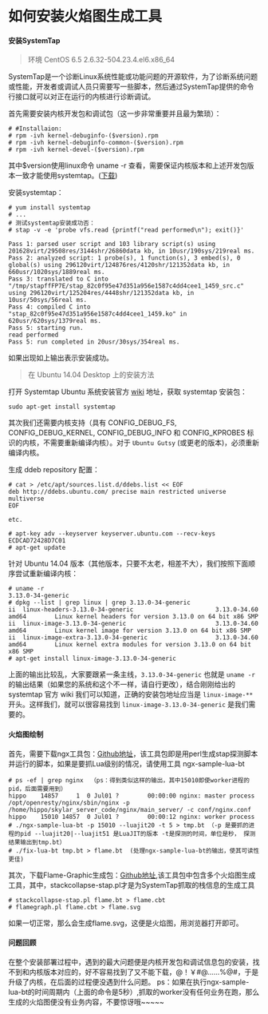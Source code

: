 # 如何安装火焰图生成工具

#### 安装SystemTap

> 环境 CentOS 6.5 2.6.32-504.23.4.el6.x86_64 

SystemTap是一个诊断Linux系统性能或功能问题的开源软件，为了诊断系统问题或性能，开发者或调试人员只需要写一些脚本，然后通过SystemTap提供的命令行接口就可以对正在运行的内核进行诊断调试。

首先需要安装内核开发包和调试包（这一步非常重要并且最为繁琐）：

```
# #Installaion:
# rpm -ivh kernel-debuginfo-($version).rpm
# rpm -ivh kernel-debuginfo-common-($version).rpm
# rpm -ivh kernel-devel-($version).rpm    
```

其中$version使用linux命令 uname -r 查看，需要保证内核版本和上述开发包版本一致才能使用systemtap。([下载](http://debuginfo.centos.org))

安装systemtap：

```
# yum install systemtap
# ...
# 测试systemtap安装成功否：
# stap -v -e 'probe vfs.read {printf("read performed\n"); exit()}'

Pass 1: parsed user script and 103 library script(s) using 201628virt/29508res/3144shr/26860data kb, in 10usr/190sys/219real ms.
Pass 2: analyzed script: 1 probe(s), 1 function(s), 3 embed(s), 0 global(s) using 296120virt/124876res/4120shr/121352data kb, in 660usr/1020sys/1889real ms.
Pass 3: translated to C into "/tmp/stapffFP7E/stap_82c0f95e47d351a956e1587c4dd4cee1_1459_src.c" using 296120virt/125204res/4448shr/121352data kb, in 10usr/50sys/56real ms.
Pass 4: compiled C into "stap_82c0f95e47d351a956e1587c4dd4cee1_1459.ko" in 620usr/620sys/1379real ms.
Pass 5: starting run.
read performed
Pass 5: run completed in 20usr/30sys/354real ms.
```
如果出现如上输出表示安装成功。

> 在 Ubuntu 14.04 Desktop 上的安装方法

打开 Systemtap Ubuntu 系统安装官方 [wiki](https://sourceware.org/systemtap/wiki/SystemtapOnUbuntu) 地址，获取 systemtap 安装包：

```shell
sudo apt-get install systemtap
```

其次我们还需要内核支持（具有 CONFIG_DEBUG_FS, CONFIG_DEBUG_KERNEL, CONFIG_DEBUG_INFO 和 CONFIG_KPROBES 标识的内核，不需要重新编译内核）。对于 `Ubuntu Gutsy` (或更老的版本)，必须重新编译内核。

生成 ddeb repository 配置：

```
# cat > /etc/apt/sources.list.d/ddebs.list << EOF
deb http://ddebs.ubuntu.com/ precise main restricted universe multiverse
EOF

etc.

# apt-key adv --keyserver keyserver.ubuntu.com --recv-keys ECDCAD72428D7C01
# apt-get update
```

针对 Ubuntu 14.04 版本（其他版本，只要不太老，相差不大），我们按照下面顺序尝试重新编译内核：

```
# uname -r
3.13.0-34-generic
# dpkg --list | grep linux | grep 3.13.0-34-generic
ii  linux-headers-3.13.0-34-generic                       3.13.0-34.60
amd64        Linux kernel headers for version 3.13.0 on 64 bit x86 SMP
ii  linux-image-3.13.0-34-generic                         3.13.0-34.60
amd64        Linux kernel image for version 3.13.0 on 64 bit x86 SMP
ii  linux-image-extra-3.13.0-34-generic                   3.13.0-34.60
amd64        Linux kernel extra modules for version 3.13.0 on 64 bit x86 SMP
# apt-get install linux-image-3.13.0-34-generic
```

上面的输出比较乱，大家要跟紧一条主线，`3.13.0-34-generic` 也就是 `uname -r` 的输出结果（如果您的系统和这个不一样，请自行更改），结合刚刚给出的 systemtap 官方 wiki 我们可以知道，正确的安装包地址应当是 `linux-image-**` 开头。这样我们，就可以很容易找到 `linux-image-3.13.0-34-generic` 是我们需要的。

#### 火焰图绘制

首先，需要下载ngx工具包：[Github地址](https://github.com/openresty/nginx-systemtap-toolkit)，该工具包即是用perl生成stap探测脚本并运行的脚本，如果是要抓Lua级别的情况，请使用工具 ngx-sample-lua-bt

```
# ps -ef | grep nginx  （ps：得到类似这样的输出，其中15010即使worker进程的pid，后面需要用到）
hippo    14857     1  0 Jul01 ?        00:00:00 nginx: master process /opt/openresty/nginx/sbin/nginx -p /home/hippo/skylar_server_code/nginx/main_server/ -c conf/nginx.conf
hippo    15010 14857  0 Jul01 ?        00:00:12 nginx: worker process
# ./ngx-sample-lua-bt -p 15010 --luajit20 -t 5 > tmp.bt （-p 是要抓的进程的pid --luajit20|--luajit51 是LuaJIT的版本 -t是探测的时间，单位是秒， 探测结果输出到tmp.bt）
# ./fix-lua-bt tmp.bt > flame.bt  (处理ngx-sample-lua-bt的输出，使其可读性更佳)
```

其次，下载Flame-Graphic生成包：[Github地址](https://github.com/brendangregg/FlameGraph),该工具包中包含多个火焰图生成工具，其中，stackcollapse-stap.pl才是为SystemTap抓取的栈信息的生成工具

```
# stackcollapse-stap.pl flame.bt > flame.cbt
# flamegraph.pl flame.cbt > flame.svg
```
如果一切正常，那么会生成flame.svg，这便是火焰图，用浏览器打开即可。

#### 问题回顾

在整个安装部署过程中，遇到的最大问题便是内核开发包和调试信息包的安装，找不到和内核版本对应的，好不容易找到了又不能下载，@！￥#@……%@#，于是升级了内核，在后面的过程便没遇到什么问题。
ps：如果在执行ngx-sample-lua-bt的时间周期内（上面的命令是5秒）,抓取的worker没有任何业务在跑，那么生成的火焰图便没有业务内容，不要惊讶哦~~~~~




